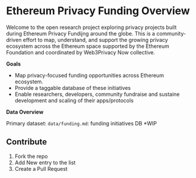 # Ethereum Privacy Funding Overview

Welcome to the open research project exploring privacy projects built during Ethereum Privacy Fundijng around the globe. This is a community-driven effort to map, understand, and support the growing privacy ecosystem across the Ethereum space supported by the Ethereum Foundation and coordinated by Web3Privacy Now collective.

**Goals**

- Map privacy-focused funding opportunities across Ethereum ecosystem.
- Provide a taggable database of these initiatives
- Enable researchers, developers, community fundraise and sustaine development and scaling of their apps/protocols

**Data Overview**

Primary dataset: `data/funding.md`: funding initiatives DB *WIP

## Contribute

1. Fork the repo
2. Add New entry to the list
3. Create a Pull Request
